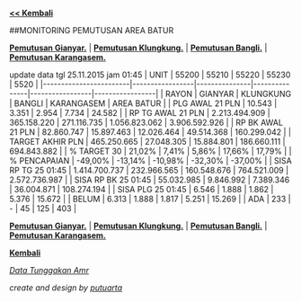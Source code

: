 **[<< Kembali](http://areabatur.github.io/3mm.3atur/)**

##MONITORING PEMUTUSAN AREA BATUR

**[Pemutusan Gianyar.](https://github.com/areabatur/3mm.3atur/blob/master/gianyar112015.markdown )** | 
**[Pemutusan Klungkung.](https://github.com/areabatur/3mm.3atur/blob/master/gianyar112015.markdown )** | 
**[Pemutusan Bangli.](https://github.com/areabatur/3mm.3atur/blob/master/gianyar112015.markdown )** | 
**[Pemutusan Karangasem.](https://github.com/areabatur/3mm.3atur/blob/master/gianyar112015.markdown )**

update data tgl 25.11.2015 jam 01:45
|          UNIT          |      55200      |     55210     |     55220     |      55230      |      5520       |
|------------------------|-----------------|---------------|---------------|-----------------|-----------------|
| RAYON                  | GIANYAR         | KLUNGKUNG     | BANGLI        | KARANGASEM      |  AREA BATUR     |
|  PLG AWAL 21 PLN       |  10.543         |  3.351        |  2.954        |  7.734          |  24.582         |
| RP TG AWAL 21 PLN      |  2.213.494.909  |  365.158.220  |  271.116.735  |  1.056.823.062  |  3.906.592.926  |
|  RP BK AWAL 21 PLN     |  82.860.747     |  15.897.463   |  12.026.464   |  49.514.368     |  160.299.042    |
|  TARGET AKHIR PLN      |  465.250.665    |  27.048.305   |  15.884.801   |  186.660.111    |  694.843.882    |
|  % TARGET 30           | 21,02%          | 7,41%         | 5,86%         | 17,66%          | 17,79%          |
| % PENCAPAIAN           | -49,00%         | -13,14%       | -10,98%       | -32,30%         | -37,00%         |
|  SISA RP TG  25 01:45  |  1.414.700.737  |  232.966.565  |  160.548.676  |  764.521.009    |  2.572.736.987  |
|  SISA RP BK  25 01:45  |  55.032.985     |  9.846.992    |  7.389.346    |  36.004.871     |  108.274.194    |
|  SISA PLG  25 01:45    |  6.546          |  1.888        |  1.862        |  5.376          |  15.672         |
|  BELUM                 |  6.313          |  1.888        |  1.817        |  5.251          |  15.269         |
|  ADA                   |  233            |  -            |  45           |  125            |  403            |


**[Pemutusan Gianyar.](https://github.com/areabatur/3mm.3atur/blob/master/gianyar112015.markdown )** | 
**[Pemutusan Klungkung.](https://github.com/areabatur/3mm.3atur/blob/master/gianyar112015.markdown )** | 
**[Pemutusan Bangli.](https://github.com/areabatur/3mm.3atur/blob/master/gianyar112015.markdown )** | 
**[Pemutusan Karangasem.](https://github.com/areabatur/3mm.3atur/blob/master/gianyar112015.markdown )**

**[Kembali](http://areabatur.github.io/3mm.3atur/)**

_[Data Tunggakan Amr](https://github.com/areabatur/3mm.3atur/blob/master/amr112015.markdown)_

_create and design by [putuarta](mailto:putuarta@gmail.com)_
